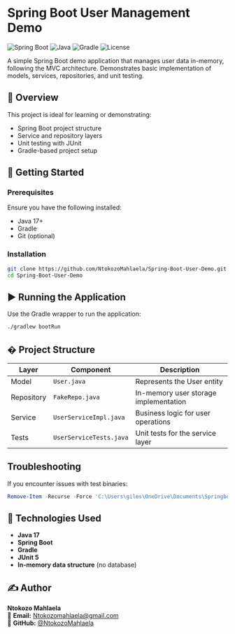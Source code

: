 # Spring Boot User Management Demo

![Spring Boot](https://img.shields.io/badge/Spring_Boot-2.7.0-green.svg)
![Java](https://img.shields.io/badge/Java-17-blue.svg)
![Gradle](https://img.shields.io/badge/Gradle-7.4.2-blue.svg)
![License](https://img.shields.io/badge/License-MIT-yellow.svg)

A simple Spring Boot demo application that manages user data in-memory, following the MVC architecture. Demonstrates basic implementation of models, services, repositories, and unit testing.

## 📌 Overview

This project is ideal for learning or demonstrating:
- Spring Boot project structure
- Service and repository layers
- Unit testing with JUnit
- Gradle-based project setup

## 🚀 Getting Started

### Prerequisites
Ensure you have the following installed:
- Java 17+
- Gradle
- Git (optional)

### Installation
```bash
git clone https://github.com/NtokozoMahlaela/Spring-Boot-User-Demo.git
cd Spring-Boot-User-Demo

```
## ▶️ Running the Application
Use the Gradle wrapper to run the application:

```bash
./gradlew bootRun
```
## � Project Structure

| Layer        | Component           | Description                              |
|--------------|---------------------|------------------------------------------|
| Model        | `User.java`         | Represents the User entity               |
| Repository   | `FakeRepo.java`     | In-memory user storage implementation    |
| Service      | `UserServiceImpl.java` | Business logic for user operations     |
| Tests        | `UserServiceTests.java` | Unit tests for the service layer      |

## Troubleshooting

If you encounter issues with test binaries:

```powershell
Remove-Item -Recurse -Force 'C:\Users\giles\OneDrive\Documents\Springboot project\spring-boot-user-demo\spring-boot-user-demo\build\test-results\test\binary'
```

## 📂 Technologies Used
- **Java 17**
- **Spring Boot**
- **Gradle**
- **JUnit 5**
- **In-memory data structure** (no database)

## ✍️ Author
**Ntokozo Mahlaela**  
📧 **Email:** [Ntokozomahlaela@gmail.com](mailto:Ntokozomahlaela@gmail.com)  
🔗 **GitHub:** [@NtokozoMahlaela](https://github.com/NtokozoMahlaela)
